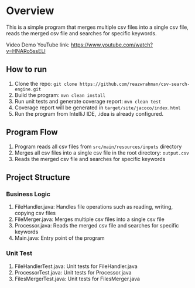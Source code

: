 # Overview

This is a simple program that merges multiple csv files into a single csv file, reads the merged csv file and searches
for specific keywords. 

Video Demo YouTube link: https://www.youtube.com/watch?v=HNARo5ssELI 

## How to run

1) Clone the repo: `git clone https://github.com/reazwrahman/csv-search-engine.git`
2) Build the program: `mvn clean install`
3) Run unit tests and generate coverage report: `mvn clean test`
4) Coverage report will be generated in `target/site/jacoco/index.html`
5) Run the program from IntelliJ IDE, .idea is already configured.

## Program Flow

1) Program reads all csv files from `src/main/resources/inputs` directory
2) Merges all csv files into a single csv file in the root directory: `output.csv`
3) Reads the merged csv file and searches for specific keywords

## Project Structure

### Business Logic

1) FileHandler.java: Handles file operations such as reading, writing, copying csv files
2) FileMerger.java: Merges multiple csv files into a single csv file
3) Processor.java: Reads the merged csv file and searches for specific keywords
4) Main.java: Entry point of the program

### Unit Test

1) FileHandlerTest.java: Unit tests for FileHandler.java
2) ProcessorTest.java: Unit tests for Processor.java
3) FilesMergerTest.java: Unit tests for FilesMerger.java
      
